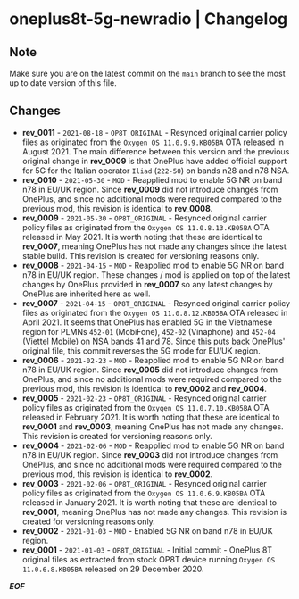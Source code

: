 # oneplus8t-5g-newradio | Changelog

## Note

Make sure you are on the latest commit on the `main` branch to see the most up to date version of this file.

## Changes

* **rev_0011** - `2021-08-18` - `OP8T_ORIGINAL` - Resynced original carrier policy files as originated from the `Oxygen OS 11.0.9.9.KB05BA` OTA released in August 2021. The main difference between this version and the previous original change in **rev_0009** is that OnePlus have added official support for 5G for the Italian operator `Iliad` (`222-50`) on bands n28 and n78 NSA.
* **rev_0010** - `2021-05-30` - `MOD` - Reapplied mod to enable 5G NR on band n78 in EU/UK region. Since **rev_0009** did not introduce changes from OnePlus, and since no additional mods were required compared to the previous mod, this revision is identical to **rev_0008**.
* **rev_0009** - `2021-05-30` - `OP8T_ORIGINAL` - Resynced original carrier policy files as originated from the `Oxygen OS 11.0.8.13.KB05BA` OTA released in May 2021. It is worth noting that these are identical to **rev_0007**, meaning OnePlus has not made any changes since the latest stable build. This revision is created for versioning reasons only.
* **rev_0008** - `2021-04-15` - `MOD` - Reapplied mod to enable 5G NR on band n78 in EU/UK region. These changes / mod is applied on top of the latest changes by OnePlus provided in **rev_0007** so any latest changes by OnePlus are inherited here as well.
* **rev_0007** - `2021-04-15` - `OP8T_ORIGINAL` - Resynced original carrier policy files as originated from the `Oxygen OS 11.0.8.12.KB05BA` OTA released in April 2021. It seems that OnePlus has enabled 5G in the Vietnamese region for PLMNs `452-01` (MobiFone), `452-02` (Vinaphone) and `452-04` (Viettel Mobile) on NSA bands 41 and 78. Since this puts back OnePlus' original file, this commit reverses the 5G mode for EU/UK region.
* **rev_0006** - `2021-02-23` - `MOD` - Reapplied mod to enable 5G NR on band n78 in EU/UK region. Since **rev_0005** did not introduce changes from OnePlus, and since no additional mods were required compared to the previous mod, this revision is identical to **rev_0002** and **rev_0004**.
* **rev_0005** - `2021-02-23` - `OP8T_ORIGINAL` - Resynced original carrier policy files as originated from the `Oxygen OS 11.0.7.10.KB05BA` OTA released in February 2021. It is worth noting that these are identical to **rev_0001** and **rev_0003**, meaning OnePlus has not made any changes. This revision is created for versioning reasons only.
* **rev_0004** - `2021-02-06` - `MOD` - Reapplied mod to enable 5G NR on band n78 in EU/UK region. Since **rev_0003** did not introduce changes from OnePlus, and since no additional mods were required compared to the previous mod, this revision is identical to **rev_0002**.
* **rev_0003** - `2021-02-06` - `OP8T_ORIGINAL` - Resynced original carrier policy files as originated from the `Oxygen OS 11.0.6.9.KB05BA` OTA released in January 2021. It is worth noting that these are identical to **rev_0001**, meaning OnePlus has not made any changes. This revision is created for versioning reasons only.
* **rev_0002** - `2021-01-03` - `MOD` - Enabled 5G NR on band n78 in EU/UK region.
* **rev_0001** - `2021-01-03` - `OP8T_ORIGINAL` - Initial commit - OnePlus 8T original files as extracted from stock OP8T device running `Oxygen OS 11.0.6.8.KB05BA` released on 29 December 2020.

***EOF***   
